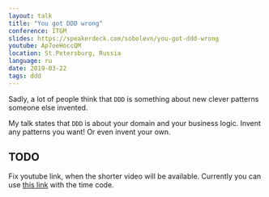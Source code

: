 ```yaml
---
layout: talk
title: "You got DDD wrong"
conference: ITGM
slides: https://speakerdeck.com/sobolevn/you-got-ddd-wrong
youtube: Ap7oeHoccQM
location: St.Petersburg, Russia
language: ru
date: 2019-03-22
tags: ddd
---
```


Sadly, a lot of people think that `DDD` is something about
new clever patterns someone else invented.

My talk states that `DDD` is about your domain and your business logic.
Invent any patterns you want! Or even invent your own.

## TODO

Fix youtube link, when the shorter video will be available.
Currently you can use [this link](https://youtu.be/Ap7oeHoccQM)
with the time code.
